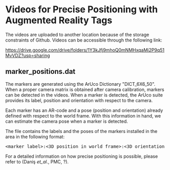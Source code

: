 # Videos for Precise Positioning with Augmented Reality Tags

The videos are uploaded to another location because of the storage constraints of Github. Videos can be accessible through the following link:

https://drive.google.com/drive/folders/1Y3kJfj9mhoQ0mNMHxqaMi2P9q51MvVDZ?usp=sharing

## marker_positions.dat

The markers are generated using the ArUco Dictionary "DICT_6X6_50". When a proper camera matrix is obtained after camera calibration, markers can be detected in the videos. When a marker is detected, the ArUco suite provides its label, position and orientation with respect to the camera. 

Each marker has an AR-code and a pose (position and orientation) already defined with respect to the world frame. With this information in hand, we can estimate the camera pose when a marker is detected.

The file contains the labels and the poses of the markers installed in the area in the following format:
<pre>&lt;marker_label&gt;:&lt;3D_position_in_world_frame&gt;:&lt;3D_orientation_in_world_frame&gt;</pre>

For a detailed information on how precise positioning is possible, please refer to (Daniş _et_al_., PMC, ?).
